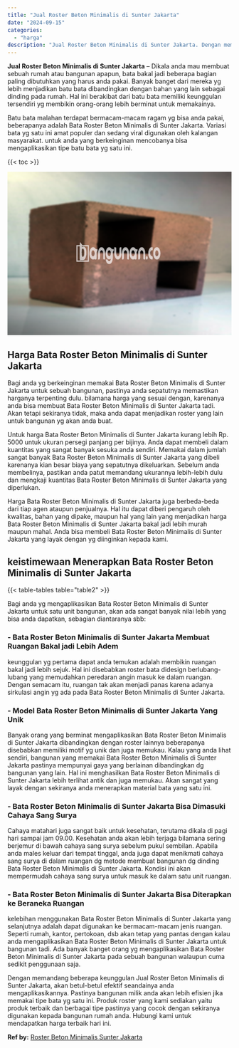 ```yaml
---
title: "Jual Roster Beton Minimalis di Sunter Jakarta"
date: "2024-09-15"
categories: 
  - "harga"
description: "Jual Roster Beton Minimalis di Sunter Jakarta. Dengan memandang beberapa keunggulan Jual Roster Beton Minimalis di Sunter Jakarta, akan betul-betul efektif s..."
---
```


**Jual Roster Beton Minimalis di Sunter Jakarta** – Dikala anda mau membuat sebuah rumah atau bangunan apapun, bata bakal jadi beberapa bagian paling dibutuhkan yang harus anda pakai. Banyak banget dari mereka yg lebih menjadikan batu bata dibandingkan dengan bahan yang lain sebagai dinding pada rumah. Hal ini berakibat dari batu bata memiliki keunggulan tersendiri yg membikin orang-orang lebih berminat untuk memakainya.

Batu bata malahan terdapat bermacam-macam ragam yg bisa anda pakai, beberapanya adalah Bata Roster Beton Minimalis di Sunter Jakarta. Variasi bata yg satu ini amat populer dan sedang viral digunakan oleh kalangan masyarakat. untuk anda yang berkeinginan mencobanya bisa mengaplikasikan tipe batu bata yg satu ini.

{{< toc >}}

![Jual Roster Beton Minimalis di Sunter Jakarta](/images/bata-roster-minimalis-29.png)

## Harga Bata Roster Beton Minimalis di Sunter Jakarta

Bagi anda yg berkeinginan memakai Bata Roster Beton Minimalis di Sunter Jakarta untuk sebuah bangunan, pastinya anda sepatutnya memastikan harganya terpenting dulu. bilamana harga yang sesuai dengan, karenanya anda bisa membuat Bata Roster Beton Minimalis di Sunter Jakarta tadi. Akan tetapi sekiranya tidak, maka anda dapat menjadikan roster yang lain untuk bangunan yg akan anda buat.

Untuk harga Bata Roster Beton Minimalis di Sunter Jakarta kurang lebih Rp. 5000 untuk ukuran persegi panjang per bijinya. Anda dapat membeli dalam kuantitas yang sangat banyak sesuka anda sendiri. Memakai dalam jumlah sangat banyak Bata Roster Beton Minimalis di Sunter Jakarta yang dibeli karenanya kian besar biaya yang sepatutnya dikeluarkan. Sebelum anda membelinya, pastikan anda patut memandang ukurannya lebih-lebih dulu dan mengkaji kuantitas Bata Roster Beton Minimalis di Sunter Jakarta yang diperlukan.

Harga Bata Roster Beton Minimalis di Sunter Jakarta juga berbeda-beda dari tiap agen ataupun penjualnya. Hal itu dapat diberi pengaruh oleh kwalitas, bahan yang dipake, maupun hal yang lain yang menjadikan harga Bata Roster Beton Minimalis di Sunter Jakarta bakal jadi lebih murah maupun mahal. Anda bisa membeli Bata Roster Beton Minimalis di Sunter Jakarta yang layak dengan yg diinginkan kepada kami.

## keistimewaan Menerapkan Bata Roster Beton Minimalis di Sunter Jakarta

{{< table-tables table="table2" >}}

Bagi anda yg mengaplikasikan Bata Roster Beton Minimalis di Sunter Jakarta untuk satu unit bangunan, akan ada sangat banyak nilai lebih yang bisa anda dapatkan, sebagian diantaranya sbb:

### \- Bata Roster Beton Minimalis di Sunter Jakarta Membuat Ruangan Bakal jadi Lebih Adem

keunggulan yg pertama dapat anda temukan adalah membikin ruangan bakal jadi lebih sejuk. Hal ini disebabkan roster bata didesign berlubang-lubang yang memudahkan peredaran angin masuk ke dalam ruangan. Dengan semacam itu, ruangan tak akan menjadi panas karena adanya sirkulasi angin yg ada pada Bata Roster Beton Minimalis di Sunter Jakarta.

### \- Model Bata Roster Beton Minimalis di Sunter Jakarta Yang Unik

Banyak orang yang berminat mengaplikasikan Bata Roster Beton Minimalis di Sunter Jakarta dibandingkan dengan roster lainnya beberapanya disebabkan memiliki motif yg unik dan juga memukau. Kalau yang anda lihat sendiri, bangunan yang memakai Bata Roster Beton Minimalis di Sunter Jakarta pastinya mempunyai gaya yang berlainan dibandingkan dg bangunan yang lain. Hal ini menghasilkan Bata Roster Beton Minimalis di Sunter Jakarta lebih terlihat antik dan juga memukau. Akan sangat yang layak dengan sekiranya anda menerapkan material bata yang satu ini.

### \- Bata Roster Beton Minimalis di Sunter Jakarta Bisa Dimasuki Cahaya Sang Surya

Cahaya matahari juga sangat baik untuk kesehatan, terutama dikala di pagi hari sampai jam 09.00. Kesehatan anda akan lebih terjaga bilamana sering berjemur di bawah cahaya sang surya sebelum pukul sembilan. Apabila anda males keluar dari tempat tinggal, anda juga dapat menikmati cahaya sang surya di dalam ruangan dg metode membuat bangunan dg dinding Bata Roster Beton Minimalis di Sunter Jakarta. Kondisi ini akan mempermudah cahaya sang surya untuk masuk ke dalam satu unit ruangan.

### \- Bata Roster Beton Minimalis di Sunter Jakarta Bisa Diterapkan ke Beraneka Ruangan

kelebihan menggunakan Bata Roster Beton Minimalis di Sunter Jakarta yang selanjutnya adalah dapat digunakan ke bermacam-macam jenis ruangan. Seperti rumah, kantor, pertokoan, dsb akan tetap yang pantas dengan kalau anda mengaplikasikan Bata Roster Beton Minimalis di Sunter Jakarta untuk bangunan tadi. Ada banyak banget orang yg mengaplikasikan Bata Roster Beton Minimalis di Sunter Jakarta pada sebuah bangunan walaupun cuma sedikit penggunaan saja.

Dengan memandang beberapa keunggulan Jual Roster Beton Minimalis di Sunter Jakarta, akan betul-betul efektif seandainya anda mengaplikasikannya. Pastinya bangunan milik anda akan lebih efisien jika memakai tipe bata yg satu ini. Produk roster yang kami sediakan yaitu produk terbaik dan berbagai tipe pastinya yang cocok dengan sekiranya digunakan kepada bangunan rumah anda. Hubungi kami untuk mendapatkan harga terbaik hari ini.

**Ref by:** [Roster Beton Minimalis Sunter Jakarta](https://id.wikipedia.org/wiki/Roster)
